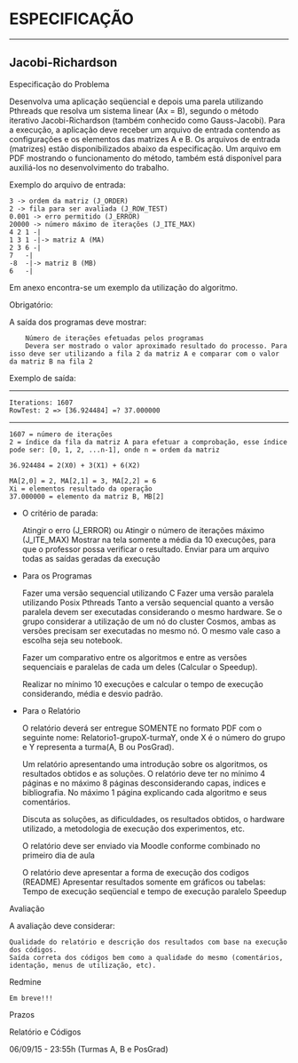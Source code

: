# ESPECIFICAÇÃO
-----------------------
Jacobi-Richardson
-----------------------

Especificação do Problema

Desenvolva uma aplicação seqüencial e depois uma parela utilizando Pthreads que resolva um sistema linear (Ax = B), segundo o método iterativo Jacobi-Richardson (também conhecido como Gauss-Jacobi). Para a execução, a aplicação deve receber um arquivo de entrada contendo as configurações e os elementos das matrizes A e B. Os arquivos de entrada (matrizes) estão disponibilizados abaixo da especificação. Um arquivo em PDF mostrando o funcionamento do método, também está disponível para auxiliá-los no desenvolvimento do trabalho.

Exemplo do arquivo de entrada:

	3 -> ordem da matriz (J_ORDER)
	2 -> fila para ser avaliada (J_ROW_TEST)
	0.001 -> erro permitido (J_ERROR)
	20000 -> número máximo de iterações (J_ITE_MAX)
	4 2 1 -|
	1 3 1 -|-> matriz A (MA)
	2 3 6 -|
	7   -|
	-8  -|-> matriz B (MB)
	6   -|

Em anexo encontra-se um exemplo da utilização do algoritmo.

Obrigatório:

 A saída dos programas deve mostrar:

        Número de iterações efetuadas pelos programas
        Devera ser mostrado o valor aproximado resultado do processo. Para isso deve ser utilizando a fila 2 da matriz A e comparar com o valor da matriz B na fila 2

Exemplo de saída:

---------------------------------------------------------
	Iterations: 1607
	RowTest: 2 => [36.924484] =? 37.000000
---------------------------------------------------------

	1607 = número de iterações
	2 = índice da fila da matriz A para efetuar a comprobação, esse índice pode ser: [0, 1, 2, ...n-1], onde n = ordem da matriz

	36.924484 = 2(X0) + 3(X1) + 6(X2)

	MA[2,0] = 2, MA[2,1] = 3, MA[2,2] = 6
	Xi = elementos resultado da operação
	37.000000 = elemento da matriz B, MB[2]

- O critério de parada:

    Atingir o erro (J_ERROR) ou
    Atingir o número de iterações máximo (J_ITE_MAX)
    Mostrar na tela somente a média da 10 execuções, para que o professor possa verificar o resultado.
    Enviar para um arquivo todas as saídas geradas da execução

- Para os Programas

    Fazer uma versão sequencial utilizando C
    Fazer uma versão paralela utilizando Posix Pthreads
    Tanto a versão sequencial quanto a versão paralela devem ser executadas considerando o mesmo hardware.
        Se o grupo considerar a utilização de um nó do cluster Cosmos, ambas as versões precisam ser executadas no mesmo nó. O mesmo vale caso a escolha seja seu notebook.

    Fazer um comparativo entre os algoritmos e entre as versões sequenciais e paralelas de cada um deles (Calcular o Speedup).

    Realizar no mínimo 10 execuções e calcular o tempo de execução considerando, média e desvio padrão.

- Para o Relatório

    O relatório deverá ser entregue SOMENTE no formato PDF com o seguinte nome: Relatorio1-grupoX-turmaY, onde X é o número do grupo e Y representa a turma(A, B ou PosGrad).

    Um relatório apresentando uma introdução sobre os algoritmos, os resultados obtidos e as soluções. O relatório deve ter no mínimo 4 páginas e no máximo 8 páginas desconsiderando capas, indices e bibliografia. No máximo 1 página explicando cada algoritmo e seus comentários.

    Discuta as soluções, as dificuldades, os resultados obtidos, o hardware utilizado, a metodologia de execução dos experimentos, etc.

    O relatório deve ser enviado via Moodle conforme combinado no primeiro dia de aula

    O relatório deve apresentar a forma de execução dos codigos (README)
    Apresentar resultados somente em gráficos ou tabelas:
        Tempo de execução seqüencial e tempo de execução paralelo
        Speedup

Avaliação

A avaliação deve considerar:

    Qualidade do relatório e descrição dos resultados com base na execução dos códigos.
    Saída correta dos códigos bem como a qualidade do mesmo (comentários, identação, menus de utilização, etc).

Redmine

    Em breve!!!

Prazos

Relatório e Códigos

06/09/15 - 23:55h (Turmas A, B e PosGrad)
